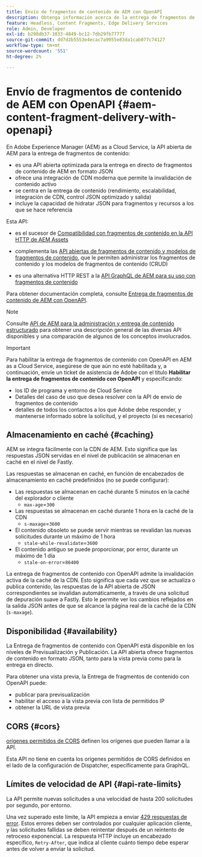 ```yaml
---
title: Envío de fragmentos de contenido de AEM con OpenAPI
description: Obtenga información acerca de la entrega de fragmentos de contenido de AEM con OpenAPI
feature: Headless, Content Fragments, Edge Delivery Services
role: Admin, Developer
exl-id: b298db37-1033-4849-bc12-7db29fb77777
source-git-commit: dd7d2b5553e4ecac7a9955e83da1cab077c74127
workflow-type: tm+mt
source-wordcount: '551'
ht-degree: 2%

---
```



# Envío de fragmentos de contenido de AEM con OpenAPI {#aem-content-fragment-delivery-with-openapi}

En Adobe Experience Manager (AEM) as a Cloud Service, la API abierta de AEM para la entrega de fragmentos de contenido:

* es una API abierta optimizada para la entrega en directo de fragmentos de contenido de AEM en formato JSON
* ofrece una integración de CDN moderna que permite la invalidación de contenido activo
* se centra en la entrega de contenido (rendimiento, escalabilidad, integración de CDN, control JSON optimizado y salida)
* incluye la capacidad de hidratar JSON para fragmentos y recursos a los que se hace referencia

Esta API:

* es el sucesor de [Compatibilidad con fragmentos de contenido en la API HTTP de AEM Assets](/help/assets/content-fragments/assets-api-content-fragments.md)

* complementa las [API abiertas de fragmentos de contenido y modelos de fragmentos de contenido](/help/headless/content-fragment-openapis.md), que le permiten administrar los fragmentos de contenido y los modelos de fragmentos de contenido (CRUD)

* es una alternativa HTTP REST a la [API GraphQL de AEM para su uso con fragmentos de contenido](/help/headless/graphql-api/content-fragments.md)

Para obtener documentación completa, consulte [Entrega de fragmentos de contenido de AEM con OpenAPI](https://developer.adobe.com/experience-cloud/experience-manager-apis/api/stable/contentfragments/delivery/).

>[!NOTE]
>
>Consulte [API de AEM para la administración y entrega de contenido estructurado](/help/headless/apis-headless-and-content-fragments.md) para obtener una descripción general de las diversas API disponibles y una comparación de algunos de los conceptos involucrados.

>[!IMPORTANT]
>
>Para habilitar la entrega de fragmentos de contenido con OpenAPI en AEM as a Cloud Service, asegúrese de que aún no esté habilitada y, a continuación, envíe un ticket de asistencia de Adobe con el título **Habilitar la entrega de fragmentos de contenido con OpenAPI** y especificando:
>
>* los ID de programa y entorno de Cloud Service
>* Detalles del caso de uso que desea resolver con la API de envío de fragmentos de contenido
>* detalles de todos los contactos a los que Adobe debe responder, y mantenerse informado sobre la solicitud, y el proyecto (si es necesario)

## Almacenamiento en caché {#caching}

AEM se integra fácilmente con la CDN de AEM. Esto significa que las respuestas JSON servidas en el nivel de publicación se almacenan en caché en el nivel de Fastly.

Las respuestas se almacenan en caché, en función de encabezados de almacenamiento en caché predefinidos (no se puede configurar):

* Las respuestas se almacenan en caché durante 5 minutos en la caché del explorador o cliente
   * `max-age`=`300`
* Las respuestas se almacenan en caché durante 1 hora en la caché de la CDN
   * `s-maxage`=`3600`
* El contenido obsoleto se puede servir mientras se revalidan las nuevas solicitudes durante un máximo de 1 hora
   * `stale-while-revalidate`=`3600`
* El contenido antiguo se puede proporcionar, por error, durante un máximo de 1 día
   * `stale-on-error`=`86400`

La entrega de fragmentos de contenido con OpenAPI admite la invalidación activa de la caché de la CDN. Esto significa que cada vez que se actualiza o publica contenido, las respuestas de la API abierta de JSON correspondientes se invalidan automáticamente, a través de una solicitud de depuración suave a Fastly. Esto le permite ver los cambios reflejados en la salida JSON antes de que se alcance la página real de la caché de la CDN (`s-maxage`).

## Disponibilidad {#availability}

La Entrega de fragmentos de contenido con OpenAPI está disponible en los niveles de Previsualización y Publicación. La API abierta ofrece fragmentos de contenido en formato JSON, tanto para la vista previa como para la entrega en directo.

Para obtener una vista previa, la Entrega de fragmentos de contenido con OpenAPI puede:

* publicar para previsualización
* habilitar el acceso a la vista previa con lista de permitidos IP
* obtener la URL de vista previa

## CORS {#cors}

[orígenes permitidos de CORS](/help/headless/deployment/cross-origin-resource-sharing.md) definen los orígenes que pueden llamar a la API.

Esta API no tiene en cuenta los orígenes permitidos de CORS definidos en el lado de la configuración de Dispatcher, específicamente para GraphQL.

## Límites de velocidad de API {#api-rate-limits}

La API permite nuevas solicitudes a una velocidad de hasta 200 solicitudes por segundo, por entorno.

Una vez superado este límite, la API empieza a enviar [429 respuestas de error](https://www.rfc-editor.org/rfc/rfc6585#section-4). Estos errores deben ser controlados por cualquier aplicación cliente, y las solicitudes fallidas se deben reintentar después de un reintento de retroceso exponencial. La respuesta HTTP incluye un encabezado específico, `Retry-After`, que indica al cliente cuánto tiempo debe esperar antes de volver a enviar la solicitud.

<!-- 
## Limitations {#limitations}
-->
